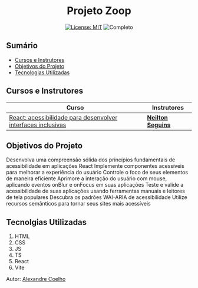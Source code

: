 <h1 align="center"> Projeto Zoop </h1>

<div align="center">

<a href="https://github.com/coelhoalexandre/projeto-alura-zoop/blob/main/LICENSE" target="_blank"><img src="https://img.shields.io/badge/License-MIT-yellow.svg" alt="License: MIT"></a> <img src="https://img.shields.io/badge/Completo-lightgreen.svg" alt="Completo">

</div>

## Sumário

- [Cursos e Instrutores](#cursos-e-instrutores)
- [Objetivos do Projeto](#objetivos-do-projeto)
- [Tecnologias Utilizadas](#tecnolgias-utilizadas)

## Cursos e Instrutores

|Curso|Instrutores|
|---|---|
|[React: acessibilidade para desenvolver interfaces inclusivas](https://cursos.alura.com.br/course/react-acessibilidade-desenvolver-interfaces-inclusivas)|[**Neilton Seguins**](https://github.com/NeiltonSeguins)|

## Objetivos do Projeto
Desenvolva uma compreensão sólida dos princípios fundamentais de acessibilidade em aplicações React
Implemente componentes acessíveis para melhorar a experiência do usuário
Controle o foco de seus elementos de maneira eficiente
Aprimore a interação do usuário com mouse, aplicando eventos onBlur e onFocus em suas aplicações
Teste e valide a acessibilidade de suas aplicações usando ferramentas manuais e leitores de tela populares
Descubra os padrões WAI-ARIA de acessibilidade
Utilize recursos semânticos para tornar seus sites mais acessíveis

## Tecnolgias Utilizadas

1. HTML
2. CSS
3. JS
4. TS
5. React
6. Vite

Autor: [Alexandre Coelho](https://github.com/coelhoalexandre)

